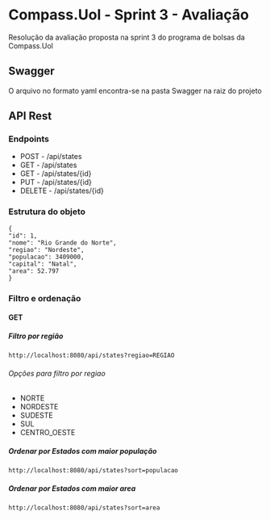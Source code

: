 # Compass.Uol - Sprint 3 - Avaliação
Resolução da avaliação proposta na sprint 3 do programa de bolsas da Compass.Uol
## Swagger
O arquivo no formato yaml encontra-se na pasta Swagger na raiz do projeto
## API Rest
### Endpoints
- POST - /api/states
- GET - /api/states
- GET - /api/states/{id}
- PUT - /api/states/{id}
- DELETE - /api/states/{id}

### Estrutura do objeto
```
{ 
"id": 1, 
"nome": "Rio Grande do Norte", 
"regiao": "Nordeste", 
"populacao": 3409000, 
"capital": "Natal", 
"area": 52.797 
}
```
### Filtro e ordenação
#### GET
##### Filtro por região
```http://localhost:8080/api/states?regiao=REGIAO```
###### Opções para filtro por regiao
- NORTE
- NORDESTE
- SUDESTE
- SUL
- CENTRO_OESTE
##### Ordenar por Estados com maior população
```http://localhost:8080/api/states?sort=populacao```
##### Ordenar por Estados com maior area
```http://localhost:8080/api/states?sort=area```

